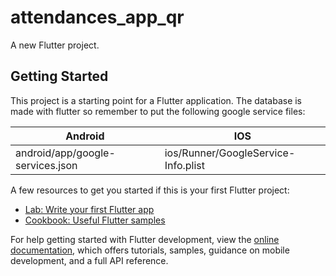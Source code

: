 # attendances_app_qr

A new Flutter project.

## Getting Started

This project is a starting point for a Flutter application.
The database is made with flutter so remember to put the following google service files:


| Android      | IOS |
| ----------- | ----------- |
| android/app/google-services.json      | ios/Runner/GoogleService-Info.plist       |

A few resources to get you started if this is your first Flutter project:

- [Lab: Write your first Flutter app](https://docs.flutter.dev/get-started/codelab)
- [Cookbook: Useful Flutter samples](https://docs.flutter.dev/cookbook)

For help getting started with Flutter development, view the
[online documentation](https://docs.flutter.dev/), which offers tutorials,
samples, guidance on mobile development, and a full API reference.
